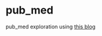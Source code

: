 pub_med
=======

pub_med exploration using [this blog](http://nsaunders.wordpress.com/2013/06/25/omics-in-2013/)
